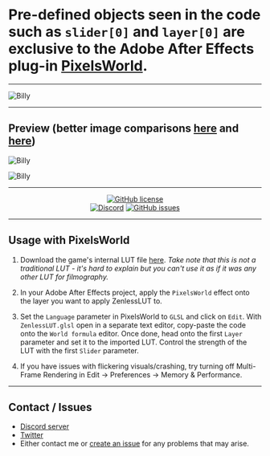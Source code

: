 # Pre-defined objects seen in the code such as `slider[0]` and `layer[0]` are exclusive to the Adobe After Effects plug-in [PixelsWorld](https://aescripts.com/pixelsworld/).

---

![Billy](https://public-files.gumroad.com/x2f7hou7ic9n79cshqloocutw1v9)

---

## Preview (better image comparisons [here](https://imgsli.com/Mjg0OTkx) and [here](https://imgsli.com/Mjg0OTkw))

![Billy](https://public-files.gumroad.com/of4m8dxj1kqk8qkm4yc8wi33hm28)

![Billy](https://public-files.gumroad.com/0hkxtoytb5e0xsl2avp86uglasil)

---

<p align="center">
    <a href="https://github.com/festivities/ZenlessLUT/blob/main/LICENSE"><img alt="GitHub license" src="https://img.shields.io/github/license/festivities/ZenlessLUT?style=for-the-badge"></a><br>
    <a href="https://discord.gg/85rP9SpAkF"><img alt="Discord" src="https://img.shields.io/discord/894925535870865498?style=for-the-badge"></a>
    <a href="https://github.com/festivities/ZenlessLUT/issues"><img alt="GitHub issues" src="https://img.shields.io/github/issues/festivities/ZenlessLUT?style=for-the-badge"></a>
</p>

---

## Usage with PixelsWorld

1. Download the game's internal LUT file [here](https://github.com/festivities/ZenlessLUT/blob/main/InternalLut_Char_1024x32.png). *Take note that this is not a traditional LUT - it's hard to explain but you can't use it as if it was any other LUT for filmography.*

2. In your Adobe After Effects project, apply the `PixelsWorld` effect onto the layer you want to apply ZenlessLUT to.

3. Set the `Language` parameter in PixelsWorld to `GLSL` and click on `Edit`. With `ZenlessLUT.glsl` open in a separate text editor, copy-paste the code onto the `World formula` editor. Once done, head onto the first `Layer` parameter and set it to the imported LUT. Control the strength of the LUT with the first `Slider` parameter.

4. If you have issues with flickering visuals/crashing, try turning off Multi-Frame Rendering in Edit -> Preferences -> Memory & Performance.

---

## Contact / Issues
- [Discord server](https://discord.gg/85rP9SpAkF)
- [Twitter](https://twitter.com/festivizing)
- Either contact me or [create an issue](https://github.com/festivities/ZenlessLUT/issues/new/choose) for any problems that may arise.
